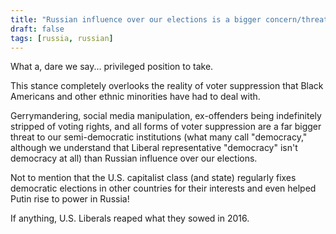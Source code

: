 ```yaml
---
title: "Russian influence over our elections is a bigger concern/threat than American racial grievances."
draft: false
tags: [russia, russian]
---
```


What a, dare we say... privileged position to take.  
  
This stance completely overlooks the reality of voter suppression that Black Americans and other ethnic minorities have had to deal with.  
  
Gerrymandering, social media manipulation, ex-offenders being indefinitely stripped of voting rights, and all forms of voter suppression are a far bigger threat to our semi-democratic institutions (what many call "democracy," although we understand that Liberal representative "democracy" isn't democracy at all) than Russian influence over our elections.  
  
Not to mention that the U.S. capitalist class (and state) regularly fixes democratic elections in other countries for their interests and even helped Putin rise to power in Russia!  
  
If anything, U.S. Liberals reaped what they sowed in 2016.

